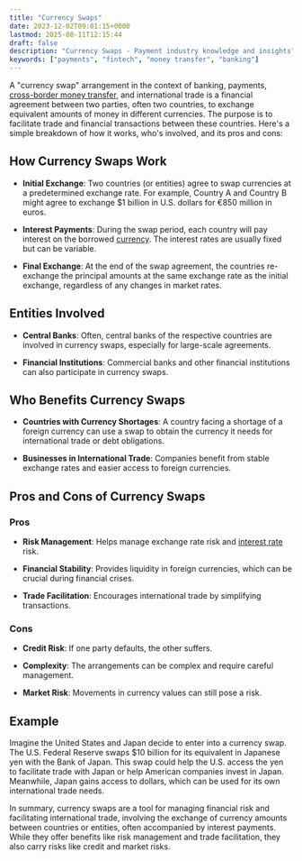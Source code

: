 ```yaml
---
title: "Currency Swaps"
date: 2023-12-02T09:01:15+0000
lastmod: 2025-08-11T12:15:44
draft: false
description: "Currency Swaps - Payment industry knowledge and insights"
keywords: ["payments", "fintech", "money transfer", "banking"]
---
```


A "currency swap" arrangement in the context of banking, payments, [cross-border money transfer](https://faisalkhanllc.xyz/resources/payments-wiki/c/cross-border-money-transfer/), and international trade is a financial agreement between two parties, often two countries, to exchange equivalent amounts of money in different currencies. The purpose is to facilitate trade and financial transactions between these countries. Here's a simple breakdown of how it works, who's involved, and its pros and cons:

## How Currency Swaps Work

- **Initial Exchange**: Two countries (or entities) agree to swap currencies at a predetermined exchange rate. For example, Country A and Country B might agree to exchange $1 billion in U.S. dollars for €850 million in euros.

- **Interest Payments**: During the swap period, each country will pay interest on the borrowed [currency](https://faisalkhanllc.xyz/resources/payments-wiki/c/currency/). The interest rates are usually fixed but can be variable.

- **Final Exchange**: At the end of the swap agreement, the countries re-exchange the principal amounts at the same exchange rate as the initial exchange, regardless of any changes in market rates.

## Entities Involved

- **Central Banks**: Often, central banks of the respective countries are involved in currency swaps, especially for large-scale agreements.

- **Financial Institutions**: Commercial banks and other financial institutions can also participate in currency swaps.

## Who Benefits Currency Swaps

- **Countries with Currency Shortages**: A country facing a shortage of a foreign currency can use a swap to obtain the currency it needs for international trade or debt obligations.

- **Businesses in International Trade**: Companies benefit from stable exchange rates and easier access to foreign currencies.

## Pros and Cons of Currency Swaps

### **Pros**

- **Risk Management**: Helps manage exchange rate risk and [interest rate](https://faisalkhanllc.xyz/resources/payments-wiki/i/interest/) risk.

- **Financial Stability**: Provides liquidity in foreign currencies, which can be crucial during financial crises.

- **Trade Facilitation**: Encourages international trade by simplifying transactions.

### **Cons**

- **Credit Risk**: If one party defaults, the other suffers.

- **Complexity**: The arrangements can be complex and require careful management.

- **Market Risk**: Movements in currency values can still pose a risk.

## Example

Imagine the United States and Japan decide to enter into a currency swap. The U.S. Federal Reserve swaps $10 billion for its equivalent in Japanese yen with the Bank of Japan. This swap could help the U.S. access the yen to facilitate trade with Japan or help American companies invest in Japan. Meanwhile, Japan gains access to dollars, which can be used for its own international trade needs.

In summary, currency swaps are a tool for managing financial risk and facilitating international trade, involving the exchange of currency amounts between countries or entities, often accompanied by interest payments. While they offer benefits like risk management and trade facilitation, they also carry risks like credit and market risks.